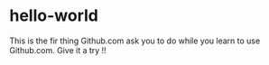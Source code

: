# hello-world
This is the fir thing Github.com ask you to do while you learn to use Github.com. Give it a try !!
